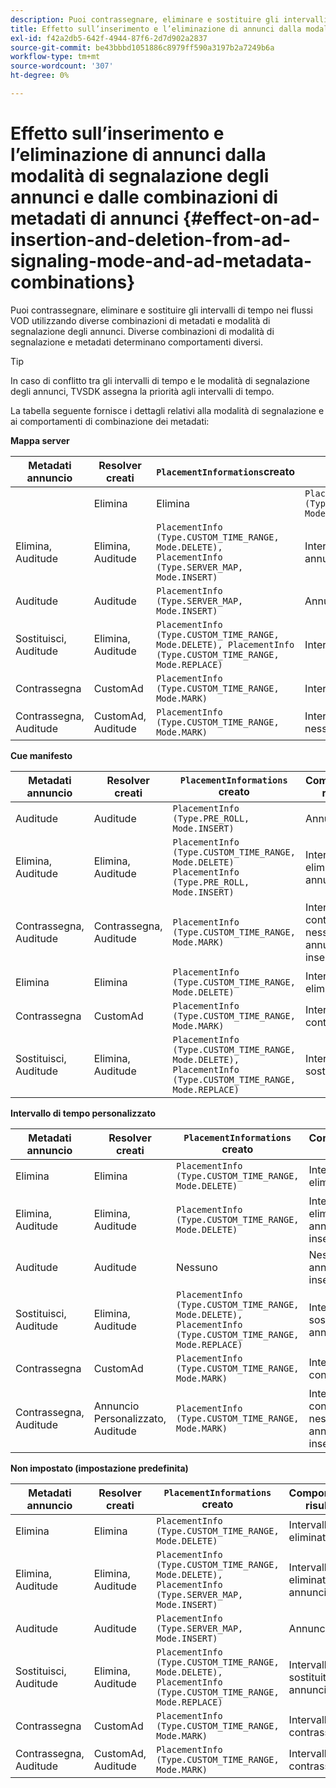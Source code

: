 ```yaml
---
description: Puoi contrassegnare, eliminare e sostituire gli intervalli di tempo nei flussi VOD utilizzando diverse combinazioni di metadati e modalità di segnalazione degli annunci. Diverse combinazioni di modalità di segnalazione e metadati determinano comportamenti diversi.
title: Effetto sull’inserimento e l’eliminazione di annunci dalla modalità di segnalazione degli annunci e dalle combinazioni di metadati di annunci
exl-id: f42a2db5-642f-4944-87f6-2d7d902a2837
source-git-commit: be43bbbd1051886c8979ff590a3197b2a7249b6a
workflow-type: tm+mt
source-wordcount: '307'
ht-degree: 0%

---
```


# Effetto sull’inserimento e l’eliminazione di annunci dalla modalità di segnalazione degli annunci e dalle combinazioni di metadati di annunci {#effect-on-ad-insertion-and-deletion-from-ad-signaling-mode-and-ad-metadata-combinations}

Puoi contrassegnare, eliminare e sostituire gli intervalli di tempo nei flussi VOD utilizzando diverse combinazioni di metadati e modalità di segnalazione degli annunci. Diverse combinazioni di modalità di segnalazione e metadati determinano comportamenti diversi.

>[!TIP]
>
>In caso di conflitto tra gli intervalli di tempo e le modalità di segnalazione degli annunci, TVSDK assegna la priorità agli intervalli di tempo.

La tabella seguente fornisce i dettagli relativi alla modalità di segnalazione e ai comportamenti di combinazione dei metadati:

**Mappa server**

| **Metadati annuncio** | **Resolver creati** | **`PlacementInformations`creato** | **Comportamento risultante** |
|--- |--- |--- |--- |
|  | Elimina | Elimina | `PlacementInfo (Type.CUSTOM_TIME_RANGE, Mode.DELETE)` | Intervalli eliminati |
| Elimina, Auditude | Elimina, Auditude | `PlacementInfo (Type.CUSTOM_TIME_RANGE, Mode.DELETE),` <br>`PlacementInfo (Type.SERVER_MAP, Mode.INSERT)` | Intervalli eliminati, annunci inseriti |
| Auditude | Auditude | `PlacementInfo (Type.SERVER_MAP, Mode.INSERT)` | Annunci inseriti |
| Sostituisci, Auditude | Elimina, Auditude | `PlacementInfo (Type.CUSTOM_TIME_RANGE, Mode.DELETE), PlacementInfo (Type.CUSTOM_TIME_RANGE, Mode.REPLACE)` | Intervalli sostituiti |
| Contrassegna | CustomAd | `PlacementInfo (Type.CUSTOM_TIME_RANGE, Mode.MARK)` | Intervalli contrassegnati |
| Contrassegna, Auditude | CustomAd, Auditude | `PlacementInfo (Type.CUSTOM_TIME_RANGE, Mode.MARK)` | Intervalli contrassegnati, nessun annuncio inserito |

**Cue manifesto**

| Metadati annuncio | Resolver creati | `PlacementInformations` creato | Comportamento risultante |
|--- |--- |--- |--- |
| Auditude | Auditude | `PlacementInfo (Type.PRE_ROLL, Mode.INSERT)` | Annunci inseriti |
| Elimina, Auditude | Elimina, Auditude | `PlacementInfo (Type.CUSTOM_TIME_RANGE, Mode.DELETE)`<br>`PlacementInfo (Type.PRE_ROLL, Mode.INSERT)` | Intervalli eliminati, annunci inseriti |
| Contrassegna, Auditude | Contrassegna, Auditude | `PlacementInfo (Type.CUSTOM_TIME_RANGE, Mode.MARK)` | Intervalli contrassegnati, nessun annuncio inserito |
| Elimina | Elimina | `PlacementInfo (Type.CUSTOM_TIME_RANGE, Mode.DELETE)` | Intervalli eliminati |
| Contrassegna | CustomAd | `PlacementInfo (Type.CUSTOM_TIME_RANGE, Mode.MARK)` | Intervalli contrassegnati |
| Sostituisci, Auditude | Elimina, Auditude | `PlacementInfo (Type.CUSTOM_TIME_RANGE, Mode.DELETE), PlacementInfo (Type.CUSTOM_TIME_RANGE, Mode.REPLACE)` | Intervalli sostituiti |

**Intervallo di tempo personalizzato**

| Metadati annuncio | Resolver creati | `PlacementInformations` creato | Comportamento risultante |
|--- |--- |--- |--- |
| Elimina | Elimina | `PlacementInfo (Type.CUSTOM_TIME_RANGE, Mode.DELETE)` | Intervalli eliminati |
| Elimina, Auditude | Elimina, Auditude | `PlacementInfo (Type.CUSTOM_TIME_RANGE, Mode.DELETE)` | Intervalli eliminati, nessun annuncio inserito |
| Auditude | Auditude | Nessuno | Nessun annuncio inserito |
| Sostituisci, Auditude | Elimina, Auditude | `PlacementInfo (Type.CUSTOM_TIME_RANGE, Mode.DELETE), PlacementInfo (Type.CUSTOM_TIME_RANGE, Mode.REPLACE)` | Intervalli sostituiti con annunci |
| Contrassegna | CustomAd | `PlacementInfo (Type.CUSTOM_TIME_RANGE, Mode.MARK)` | Intervalli contrassegnati |
| Contrassegna, Auditude | Annuncio Personalizzato, Auditude | `PlacementInfo (Type.CUSTOM_TIME_RANGE, Mode.MARK)` | Intervalli contrassegnati, nessun annuncio inserito |

**Non impostato (impostazione predefinita)**

| Metadati annuncio | Resolver creati | `PlacementInformations` creato | Comportamento risultante |
|--- |--- |--- |--- |
| Elimina | Elimina | `PlacementInfo (Type.CUSTOM_TIME_RANGE, Mode.DELETE)` | Intervalli eliminati |
| Elimina, Auditude | Elimina, Auditude | `PlacementInfo (Type.CUSTOM_TIME_RANGE, Mode.DELETE), PlacementInfo (Type.SERVER_MAP, Mode.INSERT)` | Intervalli eliminati, annunci inseriti |
| Auditude | Auditude | `PlacementInfo (Type.SERVER_MAP, Mode.INSERT)` | Annunci inseriti |
| Sostituisci, Auditude | Elimina, Auditude | `PlacementInfo (Type.CUSTOM_TIME_RANGE, Mode.DELETE), PlacementInfo (Type.CUSTOM_TIME_RANGE, Mode.REPLACE)` | Intervalli sostituiti con annunci |
| Contrassegna | CustomAd | `PlacementInfo (Type.CUSTOM_TIME_RANGE, Mode.MARK)` | Intervalli contrassegnati |
| Contrassegna, Auditude | CustomAd, Auditude | `PlacementInfo (Type.CUSTOM_TIME_RANGE, Mode.MARK)` | Intervalli contrassegnati |
